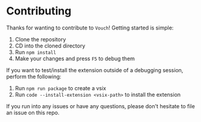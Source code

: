 # Contributing

Thanks for wanting to contribute to `Vouch`! Getting started is simple:

1. Clone the repository
2. CD into the cloned directory
3. Run `npm install`
4. Make your changes and press `F5` to debug them

If you want to test/install the extension outside of a debugging session, perform the following:

1. Run `npm run package` to create a vsix
1. Run `code --install-extension <vsix-path>` to install the extension

If you run into any issues or have any questions, please don't hesitate to file an issue on this repo.
